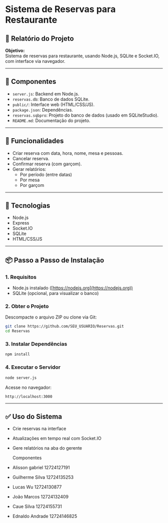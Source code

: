 
# Sistema de Reservas para Restaurante

## 📝 Relatório do Projeto

**Objetivo:**  
Sistema de reservas para restaurante, usando Node.js, SQLite e Socket.IO, com interface via navegador.

---

## 🔧 Componentes

- `server.js`: Backend em Node.js.
- `reservas.db`: Banco de dados SQLite.
- `public/`: Interface web (HTML/CSS/JS).
- `package.json`: Dependências.
- `reservas.sqbpro`: Projeto do banco de dados (usado em SQLiteStudio).
- `README.md`: Documentação do projeto.

---

## 🧪 Funcionalidades

- Criar reserva com data, hora, nome, mesa e pessoas.
- Cancelar reserva.
- Confirmar reserva (com garçom).
- Gerar relatórios:
  - Por período (entre datas)
  - Por mesa
  - Por garçom

---

## 🧰 Tecnologias

- Node.js
- Express
- Socket.IO
- SQLite
- HTML/CSS/JS

---

## 📦 Passo a Passo de Instalação

### 1. Requisitos

- Node.js instalado ([https://nodejs.org](https://nodejs.org))
- SQLite (opcional, para visualizar o banco)

### 2. Obter o Projeto

Descompacte o arquivo ZIP ou clone via Git:

```bash
git clone https://github.com/SEU_USUARIO/Reservas.git
cd Reservas
```

### 3. Instalar Dependências

```bash
npm install
```

### 4. Executar o Servidor

```bash
node server.js
```

Acesse no navegador:

```
http://localhost:3000
```

---

## ✅ Uso do Sistema

- Crie reservas na interface
- Atualizações em tempo real com Socket.IO
- Gere relatórios na aba do gerente

  Componentes
- Alisson gabriel 12724127191
- Guilherme Silva 12724135253
- Lucas Wu 12724130877
- João Marcos 12724132409
- Caue Silva 12724155731
- Ednaldo Andrade 12724146825
